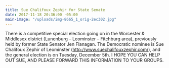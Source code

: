 ```yaml
---
title: Sue Chalifoux Zephir for State Senate
date: 2017-11-18 20:36:00 -05:00
main-image: "/uploads/img-8665_1_orig-2ec302.jpg"
---
```


There is a competitive special election going on in the Worcester & Middlesex district (Lunenburg – Leominster – Fitchburg area), previously held by former State Senator Jen Flanagan. The Democratic nominee is Sue Chalifoux Zephir of Leominster (http://www.suechalifouxzephir.com/), and the general election is on Tuesday, December 5th. I HOPE YOU CAN HELP OUT SUE, AND PLEASE FORWARD THIS INFORMATION TO YOUR GROUPS. 